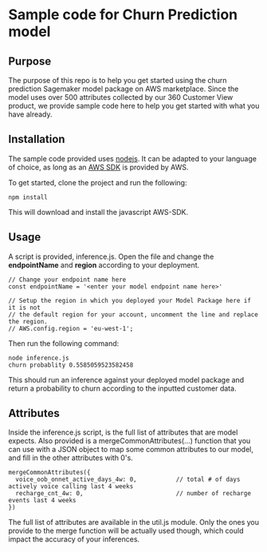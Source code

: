 # Sample code for Churn Prediction model

## Purpose

The purpose of this repo is to help you get started using the churn prediction Sagemaker model package on AWS marketplace. Since the model uses over 500 attributes collected by our 360 Customer View product, we provide sample code here to help you get started with what you have already.

## Installation

The sample code provided uses [nodejs](https://nodejs.org). It can be adapted to your language of choice, as long as an [AWS SDK](https://aws.amazon.com/tools/) is provided by AWS.

To get started, clone the project and run the following:

    npm install

This will download and install the javascript AWS-SDK.

## Usage

A script is provided, inference.js. Open the file and change the <b>endpointName</b> and <b>region</b> according to your deployment.

    // Change your endpoint name here
    const endpointName = '<enter your model endpoint name here>'

    // Setup the region in which you deployed your Model Package here if it is not
    // the default region for your account, uncomment the line and replace the region.
    // AWS.config.region = 'eu-west-1';


Then run the following command:

    node inference.js
    churn probablity 0.5585059523582458

This should run an inference against your deployed model package and return a probability to churn according to the inputted customer data.

## Attributes

Inside the inference.js script, is the full list of attributes that are model expects. Also provided is a mergeCommonAttributes(...) function that you can use with a JSON object to map some common attributes to our model, and fill in the other attributes with 0's.

    mergeCommonAttributes({
      voice_oob_onnet_active_days_4w: 0,           // total # of days actively voice calling last 4 weeks
      recharge_cnt_4w: 0,                          // number of recharge events last 4 weeks
    })

The full list of attributes are available in the util.js module. Only the ones you provide to the merge function will be actually used though, which could impact the accuracy of your inferences.


